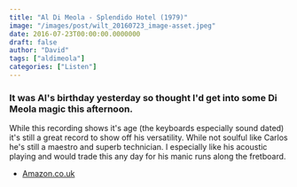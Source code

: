 ```yaml
---
title: "Al Di Meola - Splendido Hotel (1979)"
image: "/images/post/wilt_20160723_image-asset.jpeg"
date: 2016-07-23T00:00:00.0000000
draft: false
author: "David"
tags: ["aldimeola"]
categories: ["Listen"]
---
```

### It was Al's birthday yesterday so thought I'd get into some Di Meola magic this afternoon.  
While this recording shows it's age (the keyboards especially sound dated) it's still a great record to show off his versatility. While not soulful like Carlos he's still a maestro and superb technician. I especially like his acoustic playing and would trade this any day for his manic runs along the fretboard.

-  [Amazon.co.uk](https://www.amazon.co.uk/Splendido-Hotel-Al-Di-Meola/dp/B0012GN3FK/ref=sr_1_1?s=music&amp;ie=UTF8&amp;qid=1469237250&amp;sr=1-1&amp;keywords=al+di+meola+splendido+hotel)